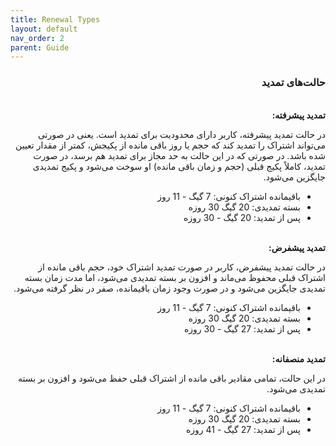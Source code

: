 ```yaml
---
title: Renewal Types
layout: default
nav_order: 2
parent: Guide
---
```


<head>
    <meta charset="utf-8">
    <link rel="stylesheet" href="https://b3h1z.github.io/HidyBot-Docs/assets/css/style.css">
</head>
<div dir="rtl">

<h3>حالت‌های تمدید</h3>
<br>
<b>تمدید پیشرفته:</b>
<p>در حالت تمدید پیشرفته، کاربر دارای محدودیت برای تمدید است. یعنی در صورتی می‌تواند اشتراک را تمدید کند که حجم یا روز باقی مانده از پکیجش، کمتر از مقدار تعیین شده باشد. در صورتی که در این حالت به حد مجاز برای تمدید هم برسد، در صورت تمدید، کاملاً پکیج قبلی (حجم و زمان باقی مانده) او سوخت می‌شود و پکیج تمدیدی جایگزین می‌شود.</p>
<ul>
    <li>باقیمانده اشتراک کنونی: 7 گیگ - 11 روز</li>
    <li>بسته تمدیدی: 20 گیگ 30 روزه</li>
    <li>پس از تمدید: 20 گیگ - 30 روزه</li>
</ul>

<br>
<b>تمدید پیشفرض:</b>
<p>در حالت تمدید پیشفرض، کاربر در صورت تمدید اشتراک خود، حجم باقی مانده از اشتراک قبلی محفوظ می‌ماند و افزون بر بسته تمدیدی می‌شود، اما مدت زمان بسته تمدیدی جایگزین می‌شود و در صورت وجود زمان باقیمانده، صفر در نظر گرفته می‌شود.</p>
<ul>
    <li>باقیمانده اشتراک کنونی: 7 گیگ - 11 روز</li>
    <li>بسته تمدیدی: 20 گیگ 30 روزه</li>
    <li>پس از تمدید: 27 گیگ - 30 روزه</li>
</ul>

<br>
<b>تمدید منصفانه:</b>
<p>در این حالت، تمامی مقادیر باقی مانده از اشتراک قبلی حفظ می‌شود و افزون بر بسته تمدیدی می‌شود.</p>
<ul>
    <li>باقیمانده اشتراک کنونی: 7 گیگ - 11 روز</li>
    <li>بسته تمدیدی: 20 گیگ 30 روزه</li>
    <li>پس از تمدید: 27 گیگ - 41 روزه</li>
</ul>

</div>
